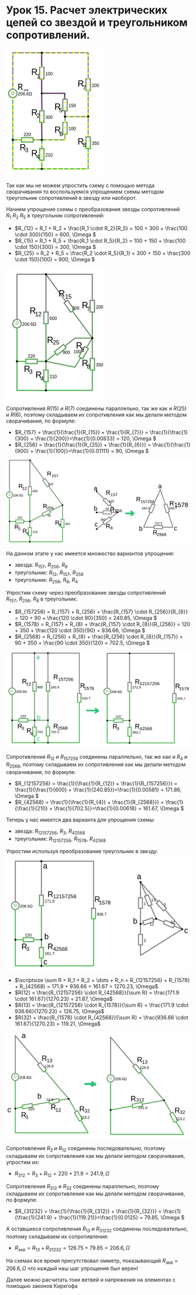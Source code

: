 # Урок 15. Расчет электрических цепей со звездой и треугольником сопротивлений.

![Расчет электрических цепей со звездой и треугольником сопротивлений.](../img/61.png "Расчет электрических цепей со звездой и треугольником сопротивлений.")

Так как мы не можем упростить схему с помощью метода сворачивания то воспользуемся упрощением схемы методом треугольник сопротивлений в звезду или наоборот.

Начнем упрощение схемы с преобразования звезды сопротивлений $R_1\ R_2\ R_5$ в треугольник сопротивлений:
- $R_{12} = R_1 + R_2 + \frac{R_1 \cdot R_2}{R_5} = 100 + 300 +  \frac{100 \cdot 300}{150} = 600, \Omega $
- $R_{15} = R_1 + R_5 + \frac{R_1 \cdot R_5}{R_2} = 100 + 150 +  \frac{100 \cdot 150}{300} = 300, \Omega $
- $R_{25} = R_2 + R_5 + \frac{R_2 \cdot R_5}{R_1} = 300 + 150 +  \frac{300 \cdot 150}{100} = 900, \Omega $

![упрощение схемы.](../img/62.png "упрощение схемы.")

Сопротивления $R(15)$ и $R(7)$ соединены параллельно, так же как и $R(25)$ и $R(6)$, поэтому складываем их сопротивления как мы делали методом сворачивания, по формуле:  
- $R_{157} = \frac{1}{\frac{1}{R_{15}} + \frac{1}{R_{7}}} = \frac{1}{\frac{1}{300} + \frac{1}{200}}=\frac{1}{0.00833} = 120, \Omega $
- $R_{256} = \frac{1}{\frac{1}{R_{25}} + \frac{1}{R_{6}}} = \frac{1}{\frac{1}{900} + \frac{1}{100}}=\frac{1}{0.01111} = 90, \Omega $

![упрощение схемы.](../img/63.png "упрощение схемы.")  

На данном этапе у нас имеется множество вариантов упрощения:
- звезда: $R_{157},\ R_{256},\ R_{8}$
- треугольник:  $R_{12},\  R_{157},\ R_{256}$
- треугольник:  $R_{256},\ R_{8},\ R_{4}$

Упростим схему через преобразование звезды сопротивлений $R_{157},\ R_{256},\ R_{8}$ в треугольник:
- $R_{157256} = R_{157} + R_{256} + \frac{R_{157} \cdot R_{256}}{R_{8}} = 120 + 90 +  \frac{120 \cdot 90}{350} = 240.85, \Omega $
- $R_{1578} = R_{157} + R_{8} + \frac{R_{157} \cdot R_{8}}{R_{256}} = 120 + 350 +  \frac{120 \cdot 350}{90} = 936.66, \Omega $
- $R_{2568} = R_{256} + R_{8} + \frac{R_{256} \cdot R_{8}}{R_{157}} = 90 + 350 +  \frac{90 \cdot 350}{120} = 702.5, \Omega $

![упрощение схемы.](../img/64.png "упрощение схемы.") 

Сопротивления $R_{12}\ и\ R_{157256}$ соединены параллельно, так же как и $R_{4}$ и $R_{2568}$, поэтому складываем их сопротивления как мы делали методом сворачивания, по формуле:  
- $R_{12157256} = \frac{1}{\frac{1}{R_{12}} + \frac{1}{R_{157256}}} = \frac{1}{\frac{1}{600} + \frac{1}{240.85}}=\frac{1}{0.00581} = 171.86, \Omega $
- $R_{42568} = \frac{1}{\frac{1}{R_{4}} + \frac{1}{R_{2568}}} = \frac{1}{\frac{1}{210} + \frac{1}{702.5}}=\frac{1}{0.00618} = 161.67, \Omega $

Теперь у нас имеется два варианта для упрощения схемы:
- звезда: $R_{12157256},\ R_{3},\ R_{42568}$
- треугольник:  $R_{12157256},\  R_{1578},\ R_{42568}$

Упростим используя преобразование треугольник в звезду:
![упрощение схемы.](../img/65.png "упрощение схемы.") 
- $\scriptsize \sum R = R_1 + R_2 + \dots + R_n = R_{12157256} + R_{1578} + R_{42568} = 171.9 + 936.66 + 161.67 = 1270.23, \Omega$
- $R(12) = \frac{R_{12157256} \cdot R_{42568}}{\sum R} = \frac{171.9 \cdot 161.67}{1270.23} = 21.87, \Omega$
- $R(13) = \frac{R_{12157256} \cdot R_{1578}}{\sum R} = \frac{171.9 \cdot 936.66}{1270.23} = 126.75, \Omega$
- $R(32) = \frac{R_{1578} \cdot R_{42568}}{\sum R} = \frac{936.66 \cdot 161.67}{1270.23} = 119.21, \Omega$

![упрощение схемы.](../img/66.png "упрощение схемы.")     

Сопротивления $R_{3}\ и\ R_{12}$ соединены последовательно, поэтому складываем их сопротивления как мы делали методом сворачивания, упростим их:<br>
- $R_{312} = R_{3} + R_{12} = 220 + 21.9 = 241.9, \Omega$

Сопротивления $R_{312}\ и\ R_{32}$ соединены параллельно, поэтому складываем их сопротивления как мы делали методом сворачивания, по формуле: <br> 
- $R_{31232} = \frac{1}{\frac{1}{R_{312}} + \frac{1}{R_{32}}} = \frac{1}{\frac{1}{241.9} + \frac{1}{119.21}}=\frac{1}{0.0125} = 79.85, \Omega $

А оставшиеся сопротивления $R_{13}\ и\ R_{31232}$ соединены последовательно, поэтому складываем их сопротивления:<br>
- $R_{экв} = R_{13} + R_{31232} = 126.75 + 79.85 = 206.6, \Omega$

На схемах все время присутствовал омметр, показывающий $R_{экв} = 206.6, \Omega$ что каждый наш шаг упрощения был верен!

Далее можно расчитать токи ветвей и напряжения на элементах с помощью законов Кирхгофа
